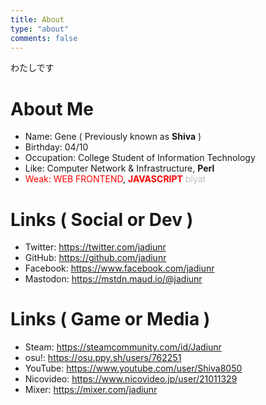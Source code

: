 ```yaml
---
title: About
type: "about"
comments: false
---
```


わたしです

# About Me

- Name: Gene ( Previously known as <span style="font-weight:bold">Shiva</span> )
- Birthday: 04/10
- Occupation: College Student of Information Technology
- Like: Computer Network & Infrastructure, <span style="font-weight:bold">Perl</span>
- <span style="color:red">Weak: WEB FRONTEND</span>, <span style="color:red;font-weight:bold">JAVASCRIPT</span> <span style="color:silver">blyat</span>

# Links ( Social or Dev )

- Twitter: https://twitter.com/jadiunr
- GitHub: https://github.com/jadiunr
- Facebook: https://www.facebook.com/jadiunr
- Mastodon: https://mstdn.maud.io/@jadiunr

# Links ( Game or Media )

- Steam: https://steamcommunity.com/id/Jadiunr
- osu!: https://osu.ppy.sh/users/762251
- YouTube: https://www.youtube.com/user/Shiva8050
- Nicovideo: https://www.nicovideo.jp/user/21011329
- Mixer: https://mixer.com/jadiunr